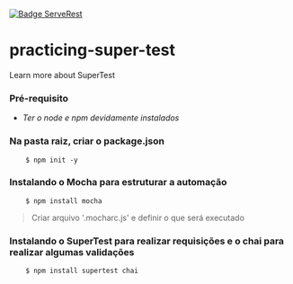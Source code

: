 [![Badge ServeRest](https://img.shields.io/badge/API-ServeRest-green)](https://github.com/ServeRest/ServeRest/)

# practicing-super-test
Learn more about SuperTest

### Pré-requisito

   - *Ter o node e npm devidamente instalados*

### Na pasta raiz, criar o package.json

```shell
	$ npm init -y
```

### Instalando o Mocha para estruturar a automação

```shell
	$ npm install mocha
```

> Criar arquivo '.mocharc.js' e definir o que será executado

### Instalando o SuperTest para realizar requisições e o chai para realizar algumas validações

```shell
	$ npm install supertest chai
```